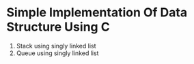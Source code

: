 # Simple Implementation Of Data Structure Using C 
<ol tye="1">
<li>Stack using singly linked list</li>
<li>Queue using singly linked list</li>
</ol>
